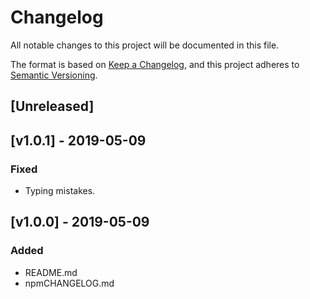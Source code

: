 # Changelog
All notable changes to this project will be documented in this file.

The format is based on [Keep a Changelog](https://keepachangelog.com/en/1.0.0/),
and this project adheres to [Semantic Versioning](https://semver.org/spec/v2.0.0.html).

## [Unreleased]

## [v1.0.1] - 2019-05-09
### Fixed
- Typing mistakes.

## [v1.0.0] - 2019-05-09
### Added
- README.md
- npmCHANGELOG.md
